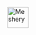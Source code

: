 <a href= "https://meshery.layer5.io/user/0f0e1517-b824-4d90-b9a8-c5791eedf3c2?tab=badges"><img width="48px" height="48px" src = "https://badges.layer5.io/assets/badges/meshery/meshery.png" alt = "Meshery" /></a >
